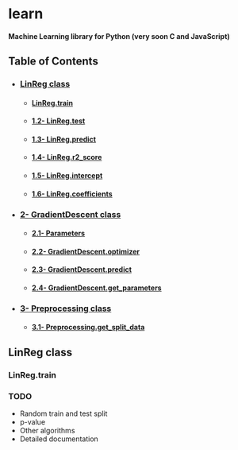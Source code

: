 # learn
#### Machine Learning library for Python (very soon C and JavaScript)

## Table of Contents
- ### [LinReg class](#linreg-class)
  * #### [LinReg.train](#linreg.train)
  * #### [1.2- LinReg.test](#sub-heading-1)
  * #### [1.3- LinReg.predict](#sub-heading-2)
  * #### [1.4- LinReg.r2_score](#sub-heading-3)
  * #### [1.5- LinReg.intercept](#sub-heading-4)
  * #### [1.6- LinReg.coefficients](#sub-heading-5)
- ### [2- GradientDescent class](#heading-1)
  * #### [2.1- Parameters](#sub-heading)
  * #### [2.2- GradientDescent.optimizer](#sub-heading-1)
  * #### [2.3- GradientDescent.predict](#sub-heading-2)
  * #### [2.4- GradientDescent.get_parameters](#sub-heading-3)
- ### [3- Preprocessing class](#heading-2)
  * #### [3.1- Preprocessing.get_split_data](#sub-heading)

## LinReg class















### LinReg.train

### TODO
- Random train and test split
- p-value
- Other algorithms
- Detailed documentation
